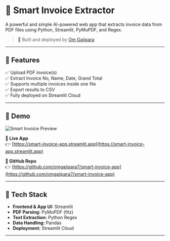 # 🧾 Smart Invoice Extractor

A powerful and simple AI-powered web app that extracts invoice data from PDF files using Python, Streamlit, PyMuPDF, and Regex.

> 🚀 Built and deployed by [Om Gajipara](https://www.linkedin.com/in/omgajipara)

---

## 📌 Features

✅ Upload PDF invoice(s)  
✅ Extract Invoice No, Name, Date, Grand Total  
✅ Supports multiple invoices inside one file  
✅ Export results to CSV  
✅ Fully deployed on Streamlit Cloud

---

## 📸 Demo

![Smart Invoice Preview]([smart_invoice_linkedin_preview.png](https://www.linkedin.com/posts/omgajipara_python-streamlit-ai-activity-7349005189669892097-Bas9?utm_source=share&utm_medium=member_desktop&rcm=ACoAADz9xn8BBjR1wksdPRQJpOpmYw9sYJd_6mM))

**🔗 Live App**  
👉 [https://smart-invoice-app.streamlit.app](https://smart-invoice-app.streamlit.app)

**📂 GitHub Repo**  
👉 [https://github.com/omgajipara7/smart-invoice-app](https://github.com/omgajipara7/smart-invoice-app)

---

## 🔧 Tech Stack

- **Frontend & App UI:** Streamlit  
- **PDF Parsing:** PyMuPDF (fitz)  
- **Text Extraction:** Python Regex  
- **Data Handling:** Pandas  
- **Deployment:** Streamlit Cloud

---



